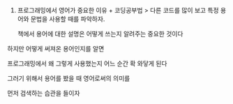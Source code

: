 1. 프로그래밍에서 영어가 중요한 이유 + 코딩공부법 > 다른 코드를 많이 보고 특정 용어와 문법을 사용할 때를 파악하자.

   

   

   책에서 용어에 대한 설명은 어떻게 쓰는지 알려주는 중요한 것이다



하지만 어떻게 써져온 용어인지를 알면

프로그래밍에서 왜 그렇게 사용했는지 어느 순간 확 와닿게 된다

그러기 위해서 용어를 봤을 때 영어로써의 의미를

먼저 검색하는 습관을 들이자

